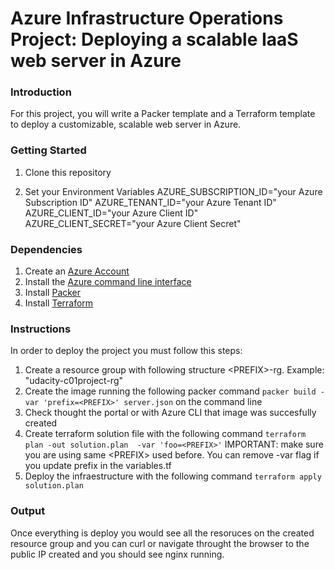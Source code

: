 # Azure Infrastructure Operations Project: Deploying a scalable IaaS web server in Azure

### Introduction

For this project, you will write a Packer template and a Terraform template to deploy a customizable, scalable web server in Azure.

### Getting Started

1. Clone this repository

2. Set your Environment Variables
    AZURE_SUBSCRIPTION_ID="your Azure Subscription ID"
    AZURE_TENANT_ID="your Azure Tenant ID"
    AZURE_CLIENT_ID="your Azure Client ID"
    AZURE_CLIENT_SECRET="your Azure Client Secret"

### Dependencies

1. Create an [Azure Account](https://portal.azure.com) 
2. Install the [Azure command line interface](https://docs.microsoft.com/en-us/cli/azure/install-azure-cli?view=azure-cli-latest)
3. Install [Packer](https://www.packer.io/downloads)
4. Install [Terraform](https://www.terraform.io/downloads.html)

### Instructions

In order to deploy the project you must follow this steps:

1. Create a resource group with following structure \<PREFIX\>-rg. Example: "udacity-c01project-rg"
2. Create the image running the following packer command ```packer build -var 'prefix=<PREFIX>' server.json``` on the command line
3. Check thought the portal or with Azure CLI that image was succesfully created
4. Create terraform solution file with the following command ```terraform plan -out solution.plan  -var 'foo=<PREFIX>'```
IMPORTANT: make sure you are using same \<PREFIX\> used before. You can remove -var flag if you update prefix in the variables.tf
5. Deploy the infraestructure with the following command ```terraform apply solution.plan```

### Output

Once everything is deploy you would see all the resoruces on the created resource group and you can curl or navigate throught the browser to the public IP created and you should see nginx running.
